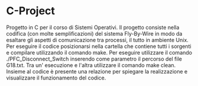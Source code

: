 # C-Project
Progetto in C per il corso di Sistemi Operativi. Il progetto consiste nella codifica (con molte semplificazioni) del sistema Fly-By-Wire in modo da esaltare gli
aspetti di comunicazione tra processi, il tutto in ambiente Unix. Per eseguire il codice posizionarsi nella cartella che contiene tutti i sorgenti e compilare utilizzando il comando make. Per eseguire utilizzare il comando ./PFC_Disconnect_Switch inserendo come parametro il percorso del file G18.txt. Tra un'
esecuzione e l'altra utilizzare il comando make clean. Insieme al codice è presente una relazione per spiegare la realizzazione e visualizzare il funzionamento del codice.
